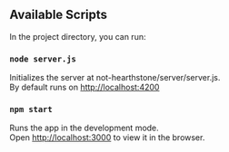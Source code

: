 ## Available Scripts

In the project directory, you can run:

### `node server.js`
Initializes the server at not-hearthstone/server/server.js. \
By default runs on [http://localhost:4200](http://localhost:4200)

### `npm start`

Runs the app in the development mode.\
Open [http://localhost:3000](http://localhost:3000) to view it in the browser.
